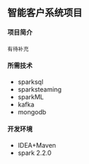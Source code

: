 ## 智能客户系统项目

#### 项目简介 
```
有待补充
```

#### 所需技术
* sparksql
* sparksteaming
* sparkML
* kafka
* mongodb
#### 开发环境
* IDEA+Maven
* spark 2.2.0

